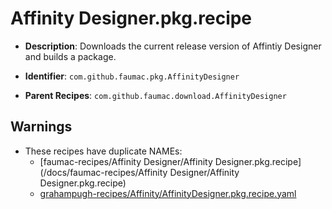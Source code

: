 # Affinity Designer.pkg.recipe

- **Description**: Downloads the current release version of Affintiy Designer and builds a package.

- **Identifier**: `com.github.faumac.pkg.AffinityDesigner`

- **Parent Recipes**: `com.github.faumac.download.AffinityDesigner`
## Warnings

- These recipes have duplicate NAMEs:
    - [faumac-recipes/Affinity Designer/Affinity Designer.pkg.recipe](/docs/faumac-recipes/Affinity Designer/Affinity Designer.pkg.recipe)
    - [grahampugh-recipes/Affinity/AffinityDesigner.pkg.recipe.yaml](/docs/grahampugh-recipes/Affinity/AffinityDesigner.pkg.recipe.yaml)